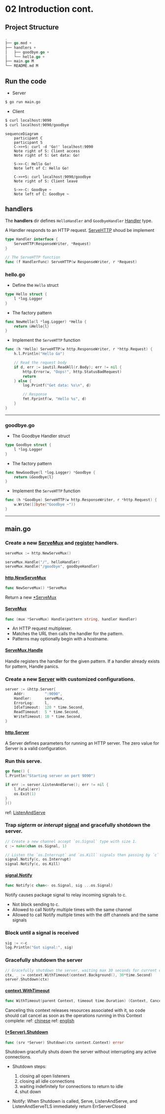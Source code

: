 # 02 Introduction cont.

## Project Structure
```go
.
├── go.mod +
├── handlers +
│   ├── goodbye.go +
│   └── hello.go +
├── main.go M
└── README.md M
```

## Run the code
- Server
```bash
$ go run main.go
```
- Client
```bash
$ curl localhost:9090
$ curl localhost:9090/goodbye
```
```mermaid
sequenceDiagram
    participant C
    participant S
    C->>+S: curl -d 'Go!' localhost:9090
    Note right of S: Client access
    Note right of S: Get data: Go!

    S->>-C: Hello Go!
    Note left of C: Hello Go!

    C->>+S: curl localhost:9090/goodbye
    Note right of S: Client leave

    S->>-C: Goodbye ~
    Note left of C: Goodbye ~
```
## handlers
The **handlers** dir defines `HelloHandler` and `GoodbyeHandler` [Handler](https://pkg.go.dev/net/http#Handler) type.

A Handler responds to an HTTP request.
[ServeHTTP](https://pkg.go.dev/net/http#ServeHTTP) shoud be implement
```go
type Handler interface {
	ServeHTTP(ResponseWriter, *Request)
}

// The ServeHTTP function
func (f HandlerFunc) ServeHTTP(w ResponseWriter, r *Request)
```

### hello.go
- Define the `Hello` struct
```go
type Hello struct {
	l *log.Logger
}
```

- The factory pattern
```go
func NewHello(l *log.Logger) *Hello {
	return &Hello{l}
}
```

- Implement the `ServeHTTP` function
```go
func (h *Hello) ServeHTTP(w http.ResponseWriter, r *http.Request) {
	h.l.Println("Hello Go")

	// Read the request body
	if d, err := ioutil.ReadAll(r.Body); err != nil {
		http.Error(w, "Oops!", http.StatusBadRequest)
		return
	} else {
		log.Printf("Get data: %s\n", d)

		// Response
		fmt.Fprintf(w, "Hello %s", d)
	}
}
```

---

### goodbye.go

- The Goodbye Handler struct
```go
type Goodbye struct {
    l *log.Logger
}
```

- The factory pattern
```go
func NewGoodbye(l *log.Logger) *Goodbye {
	return &Goodbye{l}
}
```
- Implement the `ServeHTTP` function
```go
func (h *Goodbye) ServeHTTP(w http.ResponseWriter, r *http.Request) {
	w.Write([]byte("Goodbye ~"))
}
```

---

## main.go
### Create a new [ServeMux](#httpnewservemux) and [register](#servemuxhandle) handlers.

```go
serveMux := http.NewServeMux()

serveMux.Handle("/", helloHandler)
serveMux.Handle("/goodbye", goodbyeHandler)
```
#### [http.NewServeMux](https://pkg.go.dev/net/http#NewServeMux)
```go
func NewServeMux() *ServeMux
```
Return a new [*ServeMux](https://pkg.go.dev/net/http#ServeMux)

#### [ServeMux](https://pkg.go.dev/net/http#ServeMux)
```go
func (mux *ServeMux) Handle(pattern string, handler Handler)
```
- An HTTP request multiplexer.
- Matches the URL then calls the handler for the pattern.
- Patterns may optionally begin with a hostname.

#### [ServeMux.Handle](https://pkg.go.dev/net/http#ServeMux.Handle)
Handle registers the handler for the given pattern. If a handler already exists for pattern, Handle panics.


### Create a new [Server](#httpserver) with customized configurations.
```go
server := &http.Server{
    Addr:         ":9090",
    Handler:      serveMux,
    ErrorLog:     l,
    IdleTimeout:  120 * time.Second,
    ReadTimeout:  5 * time.Second,
    WriteTimeout: 10 * time.Second,
}
```
#### [http.Server](https://pkg.go.dev/net/http#Server)
A Server defines parameters for running an HTTP server. The zero value for Server is a valid configuration.


### Run this serve.
```go
go func() {
l.Println("Starting server on port 9090")

if err := server.ListenAndServe(); err != nil {
	l.Fatal(err)
	os.Exit(1)
}
}()
```
ref: [ListenAndServe](../01_introduction/README.md#httplistenandservehttpspkggodevnethttplistenandserve)
### Trap *sigterm* or *interupt* [signal](https://pkg.go.dev/os/signa) and gracefully shotdown the server.
```go
// Create a new channel accept `os.Signal` type with size 1.
c := make(chan os.Signal, 1)

// Listen the `os.Interrupt` and `os.Kill` signals then passing by `c` channel.
signal.Notify(c, os.Interrupt)
signal.Notify(c, os.Kill)
```

#### [signal.Notify](https://pkg.go.dev/os/signal#Notify)
```go
func Notify(c chan<- os.Signal, sig ...os.Signal)
```
Notify causes package signal to relay incoming signals to c.
- Not block sending to c.
- Allowed to call Notify multiple times with the same channel
- Allowed to call Notify multiple times with the diff channels and the same signals

### Block until a signal is received
```go
sig := <-c
log.Println("Got signal:", sig)
```

###  Gracefully shutdown the server
```go
// Gracefully shutdown the server, waiting max 30 seconds for current operations to complete
ctx, _ := context.WithTimeout(context.Background(), 30*time.Second)
server.Shutdown(ctx)
```

#### [context.WithTimeout](https://pkg.go.dev/context#WithTimeout)
```go
func WithTimeout(parent Context, timeout time.Duration) (Context, CancelFunc)
```
Canceling this context releases resources associated with it, so code should call cancel as soon as the operations running in this Context complete:
ref: [chinese](https://mp.weixin.qq.com/s/_5gBIwvtXKJME7AV2W2bqQ)
ref: [english](https://dev.to/gopher/getting-started-with-go-context-l7g)

#### [(*Server).Shutdown](https://pkg.go.dev/net/http#Server.Shutdown)
```go
func (srv *Server) Shutdown(ctx context.Context) error
```
Shutdown gracefully shuts down the server without interrupting any active connections. 

- Shutdown steps:
    1. closing all open listeners
    2. closing all idle connections
    3. waiting indefinitely for connections to return to idle
    4. shut down

- Notify:
    When Shutdown is called, Serve, ListenAndServe, and ListenAndServeTLS immediately return ErrServerClosed
